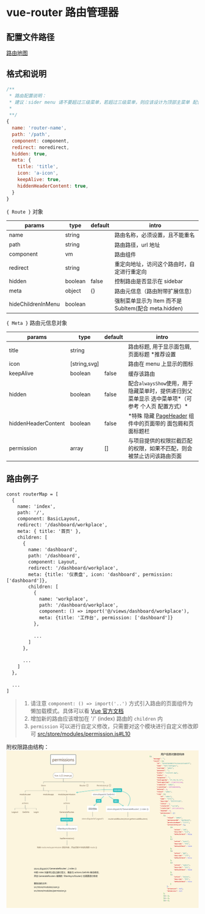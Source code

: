 # vue-router 路由管理器

## 配置文件路径

[路由地图](./router-map.js)

## 格式和说明

```js
/**
 * 路由配置说明：
 * 建议：sider menu 请不要超过三级菜单，若超过三级菜单，则应该设计为顶部主菜单 配合左侧次级菜单
 *
 **/
{
  name: 'router-name',
  path: '/path',
  component: component,
  redirect: noredirect,
  hidden: true,
  meta: {
    title: 'title',
    icon: 'a-icon',
    keepAlive: true,
    hiddenHeaderContent: true,
  }
}
```

`{ Route }` 对象

| params             | type    | default | intro                                                |
| ------------------ | ------- | ------- | ---------------------------------------------------- |
| name               | string  |         | 路由名称，必须设置，且不能重名                       |
| path               | string  |         | 路由路径，url 地址                                   |
| component          | vm      |         | 路由组件                                             |
| redirect           | string  |         | 重定向地址，访问这个路由时，自定进行重定向           |
| hidden             | boolean | false   | 控制路由是否显示在 sidebar                           |
| meta               | object  | {}      | 路由元信息（路由附带扩展信息）                       |
| hideChildrenInMenu | boolean |         | 强制菜单显示为 Item 而不是 SubItem(配合 meta.hidden) |

`{ Meta }` 路由元信息对象

| params              | type         | default | intro                                                                                                                                                           |
| ------------------- | ------------ | ------- | --------------------------------------------------------------------------------------------------------------------------------------------------------------- |
| title               | string       |         | 路由标题, 用于显示面包屑, 页面标题 \*推荐设置                                                                                                                   |
| icon                | [string,svg] |         | 路由在 menu 上显示的图标                                                                                                                                        |
| keepAlive           | boolean      | false   | 缓存该路由                                                                                                                                                      |
| hidden              | boolean      | false   | 配合`alwaysShow`使用，用于隐藏菜单时，提供递归到父菜单显示 选中菜单项*（可参考 个人页 配置方式）*                                                               |
| hiddenHeaderContent | boolean      | false   | \*特殊 隐藏 [PageHeader](https://github.com/sendya/ant-design-pro-vue/blob/master/src/components/layout/PageHeader.vue#L14) 组件中的页面带的 面包屑和页面标题栏 |
| permission          | array        | []      | 与项目提供的权限拦截匹配的权限，如果不匹配，则会被禁止访问该路由页面                                                                                            |

## 路由例子

```es6
const routerMap = [
  {
    name: 'index',
    path: '/',
    component: BasicLayout,
    redirect: '/dashboard/workplace',
    meta: { title: '首页' },
    children: [
      {
        name: 'dashboard',
        path: '/dashboard',
        component: Layout,
        redirect: '/dashboard/workplace',
        meta: {title: '仪表盘', icon: 'dashboard', permission: ['dashboard']},
        children: [
          {
            name: 'workplace',
            path: '/dashboard/workplace',
            component: () => import('@/views/dashboard/workplace'),
            meta: {title: '工作台', permission: ['dashboard']}
          },

          ...
        ]
      },

      ...
    ]
  },

  ...
]
```

> 1.  请注意 `component: () => import('..')` 方式引入路由的页面组件为 懒加载模式。具体可以看 [Vue 官方文档](https://router.vuejs.org/zh/guide/advanced/lazy-loading.html)
> 2.  增加新的路由应该增加在 '/' (index) 路由的 `children` 内
> 3.  `permission` 可以进行自定义修改，只需要对这个模块进行自定义修改即可 [src/store/modules/permission.js#L10](https://github.com/sendya/ant-design-pro-vue/blob/master/src/store/modules/permission.js#L10)

附权限路由结构：![权限结构](./../../docs/permissions.png)
